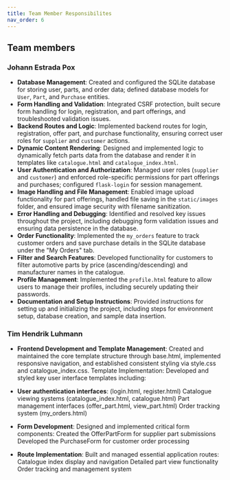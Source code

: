 ```yaml
---
title: Team Member Responsibilites 
nav_order: 6
---
```


## Team members

### Johann Estrada Pox

- **Database Management**: Created and configured the SQLite database for storing user, parts, and order data; defined database models for `User`, `Part`, and `Purchase` entities.
- **Form Handling and Validation**: Integrated CSRF protection, built secure form handling for login, registration, and part offerings, and troubleshooted validation issues.
- **Backend Routes and Logic**: Implemented backend routes for login, registration, offer part, and purchase functionality, ensuring correct user roles for `supplier` and `customer` actions.
- **Dynamic Content Rendering**: Designed and implemented logic to dynamically fetch parts data from the database and render it in templates like `catalogue.html` and `catalogue_index.html`.
- **User Authentication and Authorization**: Managed user roles (`supplier` and `customer`) and enforced role-specific permissions for part offerings and purchases; configured `flask-login` for session management.
- **Image Handling and File Management**: Enabled image upload functionality for part offerings, handled file saving in the `static/images` folder, and ensured image security with filename sanitization.
- **Error Handling and Debugging**: Identified and resolved key issues throughout the project, including debugging form validation issues and ensuring data persistence in the database.
- **Order Functionality**: Implemented the `my_orders` feature to track customer orders and save purchase details in the SQLite database under the "My Orders" tab.
- **Filter and Search Features**: Developed functionality for customers to filter automotive parts by price (ascending/descending) and manufacturer names in the catalogue.
- **Profile Management**: Implemented the `profile.html` feature to allow users to manage their profiles, including securely updating their passwords.
- **Documentation and Setup Instructions**: Provided instructions for setting up and initializing the project, including steps for environment setup, database creation, and sample data insertion.

### Tim Hendrik Luhmann

- **Frontend Development and Template Management**: Created and maintained the core template structure through base.html, implemented responsive navigation, and established consistent styling via style.css and catalogue_index.css.
Template Implementation: Developed and styled key user interface templates including:

- **User authentication interfaces**: (login.html, register.html)
Catalogue viewing systems (catalogue_index.html, catalogue.html)
Part management interfaces (offer_part.html, view_part.html)
Order tracking system (my_orders.html)


- **Form Development**: Designed and implemented critical form components:
Created the OfferPartForm for supplier part submissions
Developed the PurchaseForm for customer order processing


- **Route Implementation**: Built and managed essential application routes:
Catalogue index display and navigation
Detailed part view functionality
Order tracking and management system

